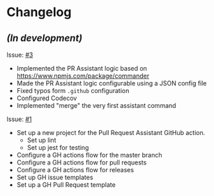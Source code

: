 Changelog
=========

## *(In development)*

Issue: [#3](https://github.com/maximbircu/pull-request-assistant/issues/3)
- Implemented the PR Assistant logic based on https://www.npmjs.com/package/commander
- Made the PR Assistant logic configurable using a JSON config file
- Fixed typos form `.github` configuration
- Configured Codecov
- Implemented "merge" the very first assistant command

Issue: [#1](https://github.com/maximbircu/pull-request-assistant/issues/1)
- Set up a new project for the Pull Request Assistant GitHub action.
  - Set up lint
  - Set up jest for testing
- Configure a GH actions flow for the master branch
- Configure a GH actions flow for pull requests
- Configure a GH actions flow for releases
- Set up GH issue templates
- Set up a GH Pull Request template


